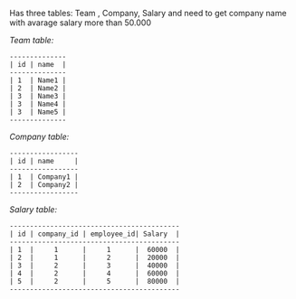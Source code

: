 Has three tables: Team , Company, Salary and need to get company name with avarage salary more than 50.000


*Team table:*
```
--------------
| id | name  | 
--------------
| 1  | Name1 |
| 2  | Name2 | 
| 3  | Name3 | 
| 3  | Name4 | 
| 3  | Name5 |
--------------
```

*Company table:*
```
-----------------
| id | name     |
-----------------
| 1  | Company1 |
| 2  | Company2 |
-----------------
```
*Salary table:*
```
------------------------------------------
| id | company_id | employee_id| Salary  |
------------------------------------------
| 1  |     1      |     1      |  60000  |
| 2  |     1      |     2      |  20000  |
| 3  |     2      |     3      |  40000  |
| 4  |     2      |     4      |  60000  |
| 5  |     2      |     5      |  80000  |
------------------------------------------
```
